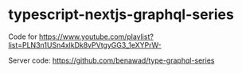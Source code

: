 # typescript-nextjs-graphql-series

Code for https://www.youtube.com/playlist?list=PLN3n1USn4xlkDk8vPVtgyGG3_1eXYPrW-

Server code: https://github.com/benawad/type-graphql-series
